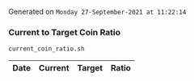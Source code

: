 Generated on `Monday 27-September-2021 at 11:22:14`

### Current to Target Coin Ratio
`current_coin_ratio.sh`

Date|Current|Target|Ratio
---|---|---|---
